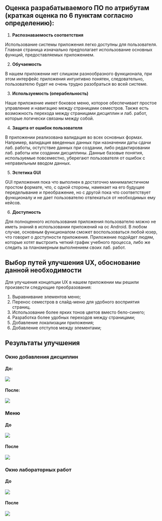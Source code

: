 ## Оценка разрабатываемого ПО по атрибутам (краткая оценка по 6 пунктам согласно  определению):

1. **Распознаваемость  соответствия**

Использование системы приложения легко доступны для пользователя. Главная страница изначально предполагает использование основных 
функций, предоставляемых приложением.

2. **Обучаемость**

В нашем приложении нет слишком разнообразного функционала, при этом интерфейс приложения интуитивно понятен, 
следовательно, пользователю будет не очень трудно разобраться во всей системе.

3. **Используемость  (операбельность)**

Наше приложение имеет боковое меню, 
которое обеспечивает простое управление и навигацию между страницами семестров. Также есть возможность перехода между страницами дисциплин и лаб. работ, которые логически связаны между собой.

4. **Защита от ошибок  пользователя**

В приложении реализована валидация во всех основных формах. 
Например, валидация введенных данных при назначении даты сдачи лаб. работы, остутствие данных при создании, 
либо редактировании лаб. работы или создании дисциплины. Данные базовые понятия, используемые повсеместно, 
уберегают пользователя от ошибок с неправильным вводом данных.

5. **Эстетика  GUI**

GUI приложения пока что выполнен в достаточно минималистичном простом формате, что, с одной стороны, 
намекает на его будущее переделывание и преображение, 
но с другой пока что соответствует функционалу и не дает пользователю отвлекаться от необходимых ему кейсов.

6. **Доступность**

Для полноценного использования приложения пользователю можно не иметь знаний в использовании приложений на ос Android. 
В любом случае, основным функционалом сможет воспользоваться любой юзер, что говорит о доступности приложения. 
Приложение подойдет людям, которые хотят выстроить четкий график учебного процесса, 
либо же следить за планомерным выполнением своих лаб. работ.

## Выбор путей улучшения UX, обоснование данной необходимости

Для улучшения концепции UX в нашем приложении мы решили произвести следующие преобразования:
1) Выравнивание элементов меню;
2) Перенос семестров в слайд-меню для удобного восприятия страниц.
3) Использование более ярких тонов цветов вместо бело-синего;
4) Разработка более удобных переходов между страницами;
5) Добавление локализации приложения;
5) Добавление отступов между элементами;

## Результаты улучшения
### Окно добавления дисциплин
#### До:

![](https://github.com/ivanka6342/SemCycle/blob/master/documentation/Screenshots/AddWindow(Old).jpg)

#### После:

![](https://github.com/ivanka6342/SemCycle/blob/master/documentation/Screenshots/AddWindow(New).jpg)

### Меню
#### До

![](https://github.com/ivanka6342/SemCycle/blob/master/documentation/Screenshots/Menu.jpg)

#### После

![](https://github.com/ivanka6342/SemCycle/blob/master/documentation/Screenshots/Labs(New).png)

### Окно лабораторных работ
#### До

![](https://github.com/ivanka6342/SemCycle/blob/master/documentation/Screenshots/Labs(Old).jpg)

#### После

![](https://github.com/ivanka6342/SemCycle/blob/master/documentation/Screenshots/Labs(New).png)


